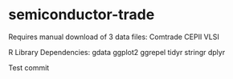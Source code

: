 # semiconductor-trade

Requires manual download of 3 data files:
Comtrade
CEPII
VLSI

R Library Dependencies:
gdata
ggplot2
ggrepel
tidyr
stringr
dplyr

Test commit